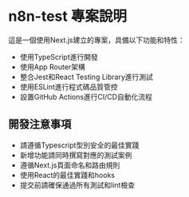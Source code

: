 <!-- Use this file to provide workspace-specific custom instructions to Copilot. For more details, visit https://code.visualstudio.com/docs/copilot/copilot-customization#_use-a-githubcopilotinstructionsmd-file -->

# n8n-test 專案說明

這是一個使用Next.js建立的專案，具備以下功能和特性：

- 使用TypeScript進行開發
- 使用App Router架構
- 整合Jest和React Testing Library進行測試
- 使用ESLint進行程式碼品質管控
- 設置GitHub Actions進行CI/CD自動化流程

## 開發注意事項

- 請遵循Typescript型別安全的最佳實踐
- 新增功能請同時撰寫對應的測試案例
- 遵循Next.js頁面命名和路由規則
- 使用React的最佳實踐和hooks
- 提交前請確保通過所有測試和lint檢查